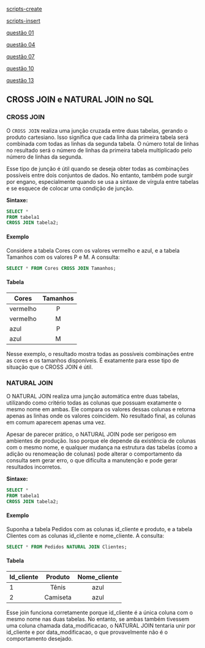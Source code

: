[scripts-create](https://github.com/maricaico/Bd_II/blob/main/tarefas/t01/tarefa01-create.sql)

[scripts-insert](https://github.com/maricaico/Bd_II/blob/main/tarefas/t01/tarefa01-inserts.ql)

[questão 01](https://github.com/maricaico/Bd_II/blob/main/tarefas/t01/tarefa01-q01.sql)

[questão 04](https://github.com/maricaico/Bd_II/blob/main/tarefas/t01/tarefa01-q04.sql)

[questão 07](https://github.com/maricaico/Bd_II/blob/main/tarefas/t01/tarefa01-q07.sql)

[questão 10](https://github.com/maricaico/Bd_II/blob/main/tarefas/t01/tarefa01-q10.sql)

[questão 13](https://github.com/maricaico/Bd_II/blob/main/tarefas/t01/tarefa01-q13.sql)



## CROSS JOIN e NATURAL JOIN no SQL

### CROSS JOIN

O `CROSS JOIN` realiza uma junção cruzada entre duas tabelas, gerando o produto cartesiano. Isso significa que cada linha da primeira tabela será combinada com todas as linhas da segunda tabela. O número total de linhas no resultado será o número de linhas da primeira tabela multiplicado pelo número de linhas da segunda.

Esse tipo de junção é útil quando se deseja obter todas as combinações possíveis entre dois conjuntos de dados. No entanto, também pode surgir por engano, especialmente quando se usa a sintaxe de vírgula entre tabelas e se esquece de colocar uma condição de junção.

**Sintaxe:**

```sql
SELECT * 
FROM tabela1 
CROSS JOIN tabela2;

```
#### Exemplo

Considere a tabela Cores com os valores vermelho e azul, e a tabela Tamanhos com os valores P e M. A consulta:

```sql
SELECT * FROM Cores CROSS JOIN Tamanhos;

```
#### Tabela

| Cores  | Tamanhos |
| ------------- |:-------------:|
| vermelho     | P    |
| vermelho      | M    |
| azul      | P    |
| azul      | M    |

Nesse exemplo, o resultado mostra todas as possíveis combinações entre as cores e os tamanhos disponíveis. É exatamente para esse tipo de situação que o CROSS JOIN é útil.


### NATURAL JOIN

O NATURAL JOIN realiza uma junção automática entre duas tabelas, utilizando como critério todas as colunas que possuam exatamente o mesmo nome em ambas. Ele compara os valores dessas colunas e retorna apenas as linhas onde os valores coincidem. No resultado final, as colunas em comum aparecem apenas uma vez.

Apesar de parecer prático, o NATURAL JOIN pode ser perigoso em ambientes de produção. Isso porque ele depende da existência de colunas com o mesmo nome, e qualquer mudança na estrutura das tabelas (como a adição ou renomeação de colunas) pode alterar o comportamento da consulta sem gerar erro, o que dificulta a manutenção e pode gerar resultados incorretos.

**Sintaxe:**

```sql
SELECT * 
FROM tabela1 
CROSS JOIN tabela2;

```
#### Exemplo

Suponha a tabela Pedidos com as colunas id_cliente e produto, e a tabela Clientes com as colunas id_cliente e nome_cliente. A consulta:

```sql
SELECT * FROM Pedidos NATURAL JOIN Clientes;

```
#### Tabela

| Id_cliente  | Produto | Nome_cliente |
| ------------- |:-------------:|:-------------:|
| 1    | Tênis    |azul      | Ana    |
| 2      | Camiseta    | azul      | João   |

Esse join funciona corretamente porque id_cliente é a única coluna com o mesmo nome nas duas tabelas. No entanto, se ambas também tivessem uma coluna chamada data_modificacao, o NATURAL JOIN tentaria unir por id_cliente e por data_modificacao, o que provavelmente não é o comportamento desejado.




